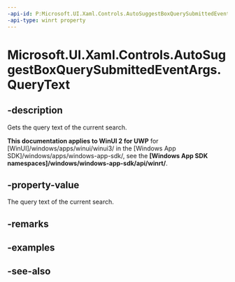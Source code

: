 ```yaml
---
-api-id: P:Microsoft.UI.Xaml.Controls.AutoSuggestBoxQuerySubmittedEventArgs.QueryText
-api-type: winrt property
---
```


<!-- Property syntax
public string QueryText { get; }
-->

# Microsoft.UI.Xaml.Controls.AutoSuggestBoxQuerySubmittedEventArgs.QueryText

## -description
Gets the query text of the current search.

**This documentation applies to WinUI 2 for UWP** for [WinUI]/windows/apps/winui/winui3/ in the [Windows App SDK]/windows/apps/windows-app-sdk/, see the **[Windows App SDK namespaces]/windows/windows-app-sdk/api/winrt/**.

## -property-value
The query text of the current search.

## -remarks

## -examples

## -see-also
